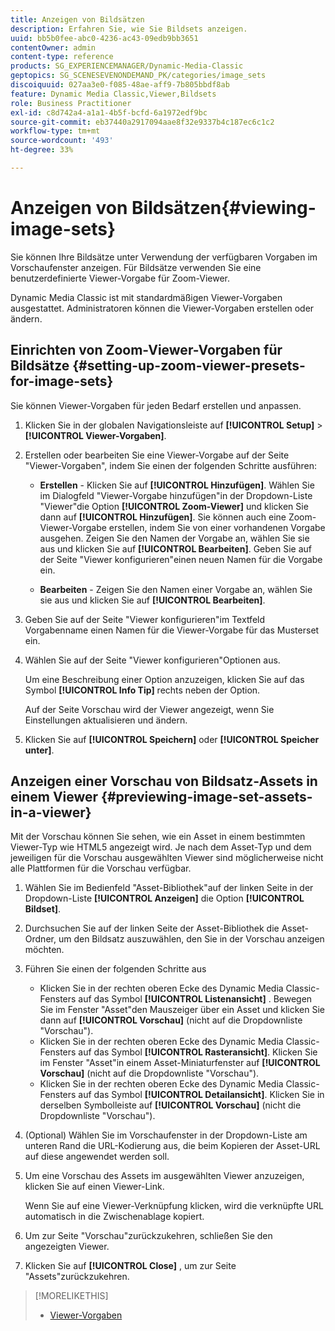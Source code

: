```yaml
---
title: Anzeigen von Bildsätzen
description: Erfahren Sie, wie Sie Bildsets anzeigen.
uuid: bb5b0fee-abc0-4236-ac43-09edb9bb3651
contentOwner: admin
content-type: reference
products: SG_EXPERIENCEMANAGER/Dynamic-Media-Classic
geptopics: SG_SCENESEVENONDEMAND_PK/categories/image_sets
discoiquuid: 027aa3e0-f085-48ae-aff9-7b805bbdf8ab
feature: Dynamic Media Classic,Viewer,Bildsets
role: Business Practitioner
exl-id: c8d742a4-a1a1-4b5f-bcfd-6a1972edf9bc
source-git-commit: eb37440a2917094aae8f32e9337b4c187ec6c1c2
workflow-type: tm+mt
source-wordcount: '493'
ht-degree: 33%

---
```


# Anzeigen von Bildsätzen{#viewing-image-sets}

Sie können Ihre Bildsätze unter Verwendung der verfügbaren Vorgaben im Vorschaufenster anzeigen. Für Bildsätze verwenden Sie eine benutzerdefinierte Viewer-Vorgabe für Zoom-Viewer.

Dynamic Media Classic ist mit standardmäßigen Viewer-Vorgaben ausgestattet. Administratoren können die Viewer-Vorgaben erstellen oder ändern.

## Einrichten von Zoom-Viewer-Vorgaben für Bildsätze {#setting-up-zoom-viewer-presets-for-image-sets}

Sie können Viewer-Vorgaben für jeden Bedarf erstellen und anpassen.

1. Klicken Sie in der globalen Navigationsleiste auf **[!UICONTROL Setup]** > **[!UICONTROL Viewer-Vorgaben]**.
1. Erstellen oder bearbeiten Sie eine Viewer-Vorgabe auf der Seite &quot;Viewer-Vorgaben&quot;, indem Sie einen der folgenden Schritte ausführen:

   * **Erstellen**  - Klicken Sie auf  **[!UICONTROL Hinzufügen]**. Wählen Sie im Dialogfeld &quot;Viewer-Vorgabe hinzufügen&quot;in der Dropdown-Liste &quot;Viewer&quot;die Option **[!UICONTROL Zoom-Viewer]** und klicken Sie dann auf **[!UICONTROL Hinzufügen]**. Sie können auch eine Zoom-Viewer-Vorgabe erstellen, indem Sie von einer vorhandenen Vorgabe ausgehen. Zeigen Sie den Namen der Vorgabe an, wählen Sie sie aus und klicken Sie auf **[!UICONTROL Bearbeiten]**. Geben Sie auf der Seite &quot;Viewer konfigurieren&quot;einen neuen Namen für die Vorgabe ein.

   * **Bearbeiten**  - Zeigen Sie den Namen einer Vorgabe an, wählen Sie sie aus und klicken Sie auf  **[!UICONTROL Bearbeiten]**.

1. Geben Sie auf der Seite &quot;Viewer konfigurieren&quot;im Textfeld Vorgabenname einen Namen für die Viewer-Vorgabe für das Musterset ein.
1. Wählen Sie auf der Seite &quot;Viewer konfigurieren&quot;Optionen aus.

   Um eine Beschreibung einer Option anzuzeigen, klicken Sie auf das Symbol **[!UICONTROL Info Tip]** rechts neben der Option.

   Auf der Seite Vorschau wird der Viewer angezeigt, wenn Sie Einstellungen aktualisieren und ändern.

1. Klicken Sie auf **[!UICONTROL Speichern]** oder **[!UICONTROL Speicher unter]**.

## Anzeigen einer Vorschau von Bildsatz-Assets in einem Viewer {#previewing-image-set-assets-in-a-viewer}

Mit der Vorschau können Sie sehen, wie ein Asset in einem bestimmten Viewer-Typ wie HTML5 angezeigt wird. Je nach dem Asset-Typ und dem jeweiligen für die Vorschau ausgewählten Viewer sind möglicherweise nicht alle Plattformen für die Vorschau verfügbar.

1. Wählen Sie im Bedienfeld &quot;Asset-Bibliothek&quot;auf der linken Seite in der Dropdown-Liste **[!UICONTROL Anzeigen]** die Option **[!UICONTROL Bildset]**.
1. Durchsuchen Sie auf der linken Seite der Asset-Bibliothek die Asset-Ordner, um den Bildsatz auszuwählen, den Sie in der Vorschau anzeigen möchten.
1. Führen Sie einen der folgenden Schritte aus

   * Klicken Sie in der rechten oberen Ecke des Dynamic Media Classic-Fensters auf das Symbol **[!UICONTROL Listenansicht]** . Bewegen Sie im Fenster &quot;Asset&quot;den Mauszeiger über ein Asset und klicken Sie dann auf **[!UICONTROL Vorschau]** (nicht auf die Dropdownliste &quot;Vorschau&quot;).
   * Klicken Sie in der rechten oberen Ecke des Dynamic Media Classic-Fensters auf das Symbol **[!UICONTROL Rasteransicht]**. Klicken Sie im Fenster &quot;Asset&quot;in einem Asset-Miniaturfenster auf **[!UICONTROL Vorschau]** (nicht auf die Dropdownliste &quot;Vorschau&quot;).
   * Klicken Sie in der rechten oberen Ecke des Dynamic Media Classic-Fensters auf das Symbol **[!UICONTROL Detailansicht]**. Klicken Sie in derselben Symbolleiste auf **[!UICONTROL Vorschau]** (nicht die Dropdownliste &quot;Vorschau&quot;).

1. (Optional) Wählen Sie im Vorschaufenster in der Dropdown-Liste am unteren Rand die URL-Kodierung aus, die beim Kopieren der Asset-URL auf diese angewendet werden soll.
1. Um eine Vorschau des Assets im ausgewählten Viewer anzuzeigen, klicken Sie auf einen Viewer-Link.

   Wenn Sie auf eine Viewer-Verknüpfung klicken, wird die verknüpfte URL automatisch in die Zwischenablage kopiert.

1. Um zur Seite &quot;Vorschau&quot;zurückzukehren, schließen Sie den angezeigten Viewer.
1. Klicken Sie auf **[!UICONTROL Close]** , um zur Seite &quot;Assets&quot;zurückzukehren.

>[!MORELIKETHIS]
>
>* [Viewer-Vorgaben](application-setup.md#viewer_presets)

